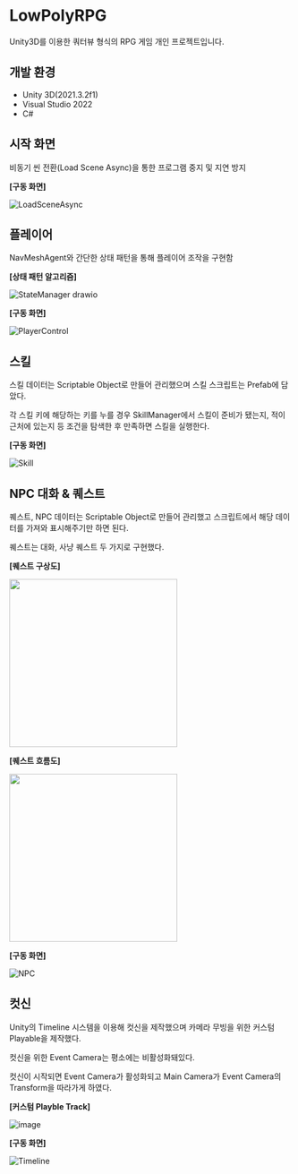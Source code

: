 # LowPolyRPG
Unity3D를 이용한 쿼터뷰 형식의 RPG 게임 개인 프로젝트입니다.

## 개발 환경
- Unity 3D(2021.3.2f1)
- Visual Studio 2022
- C#

## 시작 화면
비동기 씬 전환(Load Scene Async)을 통한 프로그램 중지 및 지연 방지

**[구동 화면]**

![LoadSceneAsync](https://user-images.githubusercontent.com/80217301/211596011-16f210e4-0e3b-4c75-87f2-f089b7d6cbe9.gif)

 
## 플레이어
NavMeshAgent와 간단한 상태 패턴을 통해 플레이어 조작을 구현함

**[상태 패턴 알고리즘]**

![StateManager drawio](https://user-images.githubusercontent.com/80217301/211600927-6c90d740-3f15-47f0-9b52-576b0ae9d293.png)

**[구동 화면]**

![PlayerControl](https://user-images.githubusercontent.com/80217301/211601948-72593636-6cf0-4e16-b189-6abe67fb959c.gif)


## 스킬
스킬 데이터는 Scriptable Object로 만들어 관리했으며 스킬 스크립트는 Prefab에 담았다.

각 스킬 키에 해당하는 키를 누를 경우 SkillManager에서 스킬이 준비가 됐는지, 적이 근처에 있는지 등 조건을 탐색한 후 만족하면 스킬을 실행한다.

**[구동 화면]**

![Skill](https://user-images.githubusercontent.com/80217301/212345836-f4a44629-24a0-42a3-9e65-176bb70643be.gif)

## NPC 대화 & 퀘스트
퀘스트, NPC 데이터는 Scriptable Object로 만들어 관리했고 스크립트에서 해당 데이터를 가져와 표시해주기만 하면 된다.

퀘스트는 대화, 사냥 퀘스트 두 가지로 구현했다.

**[퀘스트 구상도]**

<img src = "https://user-images.githubusercontent.com/80217301/212541796-73da36ec-cc66-499a-844d-409c2e1a67ac.png"
width = 300px>

**[퀘스트  흐름도]**

<img src = "https://user-images.githubusercontent.com/80217301/212541823-5408237a-9902-4097-91e6-d5f0a3175266.png"
width = 300px>

**[구동 화면]**

![NPC](https://user-images.githubusercontent.com/80217301/212357760-42430250-d4ae-48e7-8541-e29db45a1935.gif)

## 컷신
Unity의 Timeline 시스템을 이용해 컷신을 제작했으며 카메라 무빙을 위한 커스텀 Playable을 제작했다.

컷신을 위한 Event Camera는 평소에는 비활성화돼있다.

컷신이 시작되면 Event Camera가 활성화되고 Main Camera가 Event Camera의 Transform을 따라가게 하였다.

**[커스텀 Playble Track]**

![image](https://user-images.githubusercontent.com/80217301/212466062-20b67b6c-d536-4d1f-8c0a-4beadcf3067a.png)

**[구동 화면]**

![Timeline](https://user-images.githubusercontent.com/80217301/212466142-2c8d4224-5475-4145-9208-0e48e2a79953.gif)
